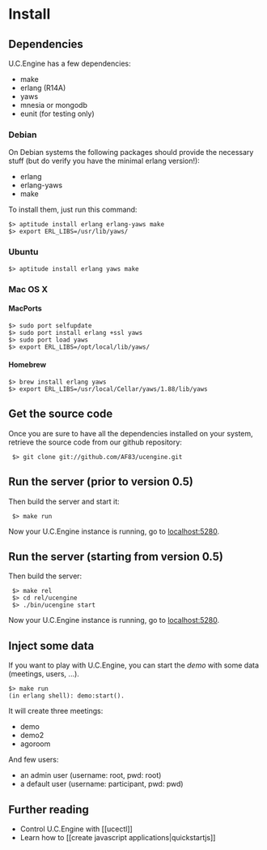 # Install

## Dependencies

U.C.Engine has a few dependencies:

* make
* erlang (R14A)
* yaws
* mnesia or mongodb
* eunit (for testing only)

### Debian

On Debian systems the following packages should provide the necessary stuff (but do verify you have the minimal erlang version!):

  - erlang
  - erlang-yaws
  - make

To install them, just run this command:

    $> aptitude install erlang erlang-yaws make
    $> export ERL_LIBS=/usr/lib/yaws/

### Ubuntu

    $> aptitude install erlang yaws make

### Mac OS X

#### MacPorts

    $> sudo port selfupdate
    $> sudo port install erlang +ssl yaws
    $> sudo port load yaws
    $> export ERL_LIBS=/opt/local/lib/yaws/

#### Homebrew

    $> brew install erlang yaws
    $> export ERL_LIBS=/usr/local/Cellar/yaws/1.88/lib/yaws

## Get the source code

Once you are sure to have all the dependencies installed on your system,
retrieve the source code from our github repository:

     $> git clone git://github.com/AF83/ucengine.git

## Run the server (prior to version 0.5)

Then build the server and start it:

     $> make run

Now your U.C.Engine instance is running, go to [localhost:5280](http://localhost:5280/).

## Run the server (starting from version 0.5)

Then build the server:

     $> make rel
     $> cd rel/ucengine
     $> ./bin/ucengine start

Now your U.C.Engine instance is running, go to [localhost:5280](http://localhost:5280/).

## Inject some data

If you want to play with U.C.Engine, you can start the *demo* with some data (meetings, users, ...).

    $> make run
    (in erlang shell): demo:start().

It will create three meetings:

* demo
* demo2
* agoroom

And few users:

* an admin user (username: root, pwd: root)
* a default user (username: participant, pwd: pwd)

## Further reading

* Control U.C.Engine with [[ucectl]]
* Learn how to [[create javascript applications|quickstartjs]]
